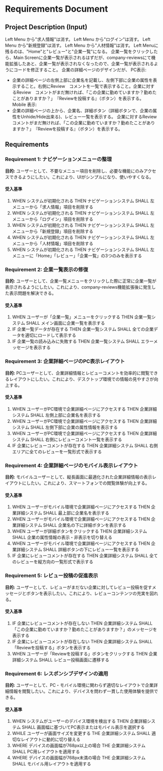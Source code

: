 # Requirements Document

## Project Description (Input)
Left Menu から"求人情報"は消す。
Left Menu から"ログイン"は消す。
Left Menu から"新規登録"は消す。
Left Menu から"人材情報"は消す。
Left Menuに残るのは、"Home"と"レビュー"と"企業一覧"になる。
企業一覧をクリックしたら、Main Screenに企業一覧が表示されるはずだが、company-reviewsにて機能拡張したあと、企業一覧が表示されなくなったので、企業一覧が表示されるようにコードを修正すること。
企業の詳細ページのデザインだが、
PC表示:
- 企業の詳細ページの左側上部に企業名を記載し、左側下部に企業の属性を表示すること。右側にReview　コメントを一覧で表示すること。企業に対するReview　コメントがまだ無ければ、「この企業に勤めていますか？勤めたことがありますか？」　『Reviewを投稿する』（ボタン）を表示する。
Mobile 表示:
- 企業の詳細ページの上から、企業名、詳細ボタン（詳細ボタンで、企業の属性をUnhide/Hide出来る)、レビュー一覧を表示する。 企業に対するReview　コメントがまだ無ければ、「この企業に勤めていますか？勤めたことがありますか？」　『Reviewを投稿する』（ボタン）を表示する。

## Requirements

### Requirement 1: ナビゲーションメニューの整理
**目的:** ユーザーとして、不要なメニュー項目を削除し、必要な機能にのみアクセスできるようにしたい。これにより、UIがシンプルになり、使いやすくなる。

#### 受入基準
1. WHEN システムが初期化される THEN ナビゲーションシステム SHALL 左メニューから「求人情報」項目を削除する
2. WHEN システムが初期化される THEN ナビゲーションシステム SHALL 左メニューから「ログイン」項目を削除する
3. WHEN システムが初期化される THEN ナビゲーションシステム SHALL 左メニューから「新規登録」項目を削除する
4. WHEN システムが初期化される THEN ナビゲーションシステム SHALL 左メニューから「人材情報」項目を削除する
5. WHEN システムが初期化される THEN ナビゲーションシステム SHALL 左メニューに「Home」「レビュー」「企業一覧」の3つのみを表示する

### Requirement 2: 企業一覧表示の修復
**目的:** ユーザーとして、企業一覧メニューをクリックした際に正常に企業一覧が表示されるようにしたい。これにより、company-reviews機能拡張後に発生した表示問題を解決できる。

#### 受入基準
1. WHEN ユーザーが「企業一覧」メニューをクリックする THEN 企業一覧システム SHALL メイン画面に企業一覧を表示する
2. IF 企業一覧データが存在する THEN 企業一覧システム SHALL 全ての企業データを適切にロードして表示する
3. IF 企業一覧の読み込みに失敗する THEN 企業一覧システム SHALL エラーメッセージを表示する

### Requirement 3: 企業詳細ページのPC表示レイアウト
**目的:** PCユーザーとして、企業詳細情報とレビューコメントを効率的に閲覧できるレイアウトにしたい。これにより、デスクトップ環境での情報の見やすさが向上する。

#### 受入基準
1. WHEN ユーザーがPC環境で企業詳細ページにアクセスする THEN 企業詳細システム SHALL 左側上部に企業名を表示する
2. WHEN ユーザーがPC環境で企業詳細ページにアクセスする THEN 企業詳細システム SHALL 左側下部に企業の属性情報を表示する
3. WHEN ユーザーがPC環境で企業詳細ページにアクセスする THEN 企業詳細システム SHALL 右側にレビューコメント一覧を表示する
4. IF 企業にレビューコメントが存在する THEN 企業詳細システム SHALL 右側エリアに全てのレビューを一覧形式で表示する

### Requirement 4: 企業詳細ページのモバイル表示レイアウト
**目的:** モバイルユーザーとして、縦長画面に最適化された企業詳細情報の表示レイアウトにしたい。これにより、スマートフォンでの閲覧体験が向上する。

#### 受入基準
1. WHEN ユーザーがモバイル環境で企業詳細ページにアクセスする THEN 企業詳細システム SHALL 最上部に企業名を表示する
2. WHEN ユーザーがモバイル環境で企業詳細ページにアクセスする THEN 企業詳細システム SHALL 企業名の下に詳細ボタンを表示する
3. WHEN ユーザーが詳細ボタンをクリックする THEN 企業詳細システム SHALL 企業の属性情報の表示・非表示を切り替える
4. WHEN ユーザーがモバイル環境で企業詳細ページにアクセスする THEN 企業詳細システム SHALL 詳細ボタンの下にレビュー一覧を表示する
5. IF 企業にレビューコメントが存在する THEN 企業詳細システム SHALL 全てのレビューを縦方向の一覧形式で表示する

### Requirement 5: レビュー投稿の促進表示
**目的:** ユーザーとして、レビューがまだない企業に対してレビュー投稿を促すメッセージとボタンを表示したい。これにより、レビューコンテンツの充実を図れる。

#### 受入基準
1. IF 企業にレビューコメントが存在しない THEN 企業詳細システム SHALL 「この企業に勤めていますか？勤めたことがありますか？」のメッセージを表示する
2. IF 企業にレビューコメントが存在しない THEN 企業詳細システム SHALL 「Reviewを投稿する」ボタンを表示する
3. WHEN ユーザーが「Reviewを投稿する」ボタンをクリックする THEN 企業詳細システム SHALL レビュー投稿画面に遷移する

### Requirement 6: レスポンシブデザインの適用
**目的:** ユーザーとして、PC・モバイル環境に関わらず適切なレイアウトで企業詳細情報を閲覧したい。これにより、デバイスを問わず一貫した使用体験を提供できる。

#### 受入基準
1. WHEN システムがユーザーのデバイス環境を検出する THEN 企業詳細システム SHALL 画面幅に基づいてPC表示またはモバイル表示を選択する
2. WHILE ユーザーが画面サイズを変更する THE 企業詳細システム SHALL 適切なレイアウトに動的に切り替える
3. WHERE デバイスの画面幅が768px以上の場合 THE 企業詳細システム SHALL PC用レイアウトを適用する
4. WHERE デバイスの画面幅が768px未満の場合 THE 企業詳細システム SHALL モバイル用レイアウトを適用する
